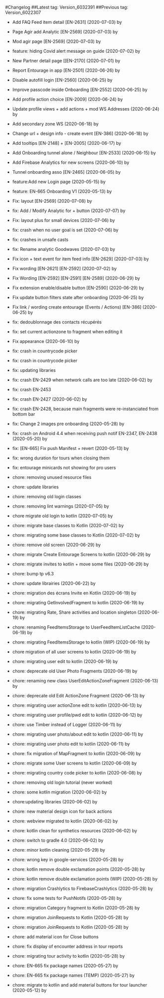 #Changelog
##Latest tag: Version_6032391
##Previous tag: Version_6022307
* Add FAQ Feed item detail [EN-2631] (2020-07-03) by <Jr>
* Page Agir add Analytic [EN-2569] (2020-07-03) by <Jr>
* Mod agir page [EN-2569] (2020-07-03) by <Jr>
* feature: hiding Covid alert message on guide (2020-07-02) by <Francois Pellissier>
* New Partner detail page [[EN-2170] (2020-07-01) by <Jr>
* Report Entourage in app [EN-2501] (2020-06-26) by <Jr>
* Disable autofill login [EN-2560] (2020-06-25) by <Jr>
* Improve passcode inside Onboarding [EN-2552] (2020-06-25) by <Jr>
* Add profile action choice [EN-2009] (2020-06-24) by <Jr>
* Update profile views + add actions + mod WS Addresses (2020-06-24) by <Jr>
* Add secondary zone WS (2020-06-18) by <Jr>
* Change url + design info - create event [EN-386] (2020-06-18) by <Jr>
* Add tooltips [EN-2148] + [EN-2005] (2020-06-17) by <Jr>
* Add Onboarding tunnel alone / Neighbour [EN-2533] (2020-06-15) by <Jr>
* Add Firebase Analytics for new screens (2020-06-10) by <Jr>
* Tunnel onboarding asso [EN-2465] (2020-06-05) by <Jr>
* feature:Add new Login page (2020-05-15) by <Jr>
* feature: EN-665 Onboarding V1 (2020-05-13) by <Jr>

* Fix: layout [EN-2569] (2020-07-08) by <Jr>
* fix: Add / Modify Analytic for + button (2020-07-07) by <Jr>
* Fix: layout plus for small devices (2020-07-06) by <Jr>
* fix: crash when no user goal is set (2020-07-06) by <Francois Pellissier>
* fix: crashes in unsafe casts 
* fix: Rename analytic Goodwaves (2020-07-03) by <Jr>
* Fix icon + text event for item feed info [EN-2629] (2020-07-03) by <Jr>
* Fix wording [EN-2621] [EN-2592] (2020-07-02) by <Jr>
* Fix Wording [EN-2592] [EN-2591] [EN-2589] (2020-06-29) by <Jr>
* Fix extension enable/disable button [EN-2590] (2020-06-29) by <Jr>
* Fix update button filters state after onboarding (2020-06-25) by <Jr>
* Fix link / wording create entourage (Events / Actions) [EN-386] (2020-06-25) by <Jr>
* fix: dedoublonnage des contacts récupérés 
* fix: set current actionzone to fragment when editing it 
* Fix appearance (2020-06-10) by <Jr>
* fix: crash in countrycode picker 
* fix: crash in countrycode picker 
* fix: updating libraries 
* fix: crash EN-2429 when network calls are too late (2020-06-02) by <Francois Pellissier>
* fix: crash EN-2453 
* fix: crash EN-2427 (2020-06-02) by <Francois Pellissier>
* fix: crash EN-2428, because main fragments were re-instanciated from bottom bar 
* fix: Change 2 images pre onboarding (2020-05-28) by <Jr>
* fix: crash on Android 4.4 when receiving push notif EN-2347, EN-2438 (2020-05-20) by <Francois Pellissier>
* fix: [EN-665] Fix push Manifest + revert (2020-05-13) by <Jr>
* fix: wrong duration for tours when closing them 
* fix: entourage minicards not showing for pro users 

* chore: removing unused resource files 
* chore: update libraries 
* chore: removing old login classes 
* chore: removing lint warnings (2020-07-05) by <Francois Pellissier>
* chore migrate old login to kotlin (2020-07-05) by <Francois Pellissier>
* chore: migrate base classes to Kotlin (2020-07-02) by <Francois Pellissier>
* chore: migrating some base classes to Kotlin (2020-07-02) by <Francois Pellissier>
* chore: remove old screen (2020-06-29) by <Francois Pellissier>
* chore: migrate Create Entourage Screens to kotlin (2020-06-29) by <Francois Pellissier>
* chore: migrate invites to kotlin + move some files (2020-06-29) by <Francois Pellissier>
* chore: bump tp v6.3 
* chore: update librairies (2020-06-22) by <Francois Pellissier>
* chore: migration des écrans Invite en Kotlin (2020-06-19) by <Francois Pellissier>
* chore: migrating GetInvolvedFragment to kotlin (2020-06-19) by <Francois Pellissier>
* chore: migrating Rate, Share activities and location singleton (2020-06-19) by <Francois Pellissier>
* chore: renaming FeedItemsStorage to UserFeedItemListCache (2020-06-19) by <Francois Pellissier>
* chore: migrating FeedItemsStorage to kotlin (WIP) (2020-06-19) by <Francois Pellissier>
* chore migration of all user screens to kotlin (2020-06-19) by <Francois Pellissier>
* chore: migrating user edit to kotlin (2020-06-19) by <Francois Pellissier>
* chore: deprecate old User Photo Fragments (2020-06-19) by <Francois Pellissier>
* chore: renaming new class UserEditActionZoneFragment (2020-06-13) by <Francois Pellissier>
* chore: deprecate old Edit ActionZone Fragment (2020-06-13) by <Francois Pellissier>
* chore: migrating user actionZone edit to kotlin (2020-06-13) by <Francois Pellissier>
* chore: migrating user profile/pwd edit to kotlin (2020-06-12) by <Francois Pellissier>
* chore: use Timber instead of Logger (2020-06-11) by <Francois Pellissier>
* chore: migrating user photo/about edit to kotlin (2020-06-11) by <Francois Pellissier>
* chore: migrating user photo edit to kotlin (2020-06-11) by <Francois Pellissier>
* chore: fix migration of MapFragment  to kotlin (2020-06-09) by <Francois Pellissier>
* chore: migrate some User screens to kotlin (2020-06-09) by <Francois Pellissier>
* chore: migrating country code picker to kotlin (2020-06-08) by <Francois Pellissier>
* chore: removing old login tutorial (never worked) 
* chore: some kotlin migration (2020-06-02) by <Francois Pellissier>
* chore:updating libraries (2020-06-02) by <Francois Pellissier>
* chore: new material design icon for back actions 
* chore: webview migrated to kotlin (2020-06-02) by <Francois Pellissier>
* chore: kotlin clean for synthetics resources (2020-06-02) by <Francois Pellissier>
* chore: switch to gradle 4.0 (2020-06-02) by <Francois Pellissier>
* chore: minor kotlin cleaning (2020-05-29) by <Francois Pellissier>
* chore: wrong key in google-services (2020-05-28) by <Francois Pellissier>
* chore: kotlin remove double exclamation points (2020-05-28) by <Francois Pellissier>
* chore: kotlin remove double exclamation points (WIP) (2020-05-28) by <Francois Pellissier>
* chore: migration Crashlytics to FirebaseCrashlytics (2020-05-28) by <Francois Pellissier>
* chore: fix some tests for PushNotifs (2020-05-28) by <Francois Pellissier>
* chore: migration Category fragment to Kotlin (2020-05-28) by <Francois Pellissier>
* chore: migration JoinRequests to Kotlin (2020-05-28) by <Francois Pellissier>
* chore: migration JoinRequests to Kotlin (2020-05-28) by <Francois Pellissier>
* chore: add material icon for Close buttons 
* chore: fix display of encounter address in tour reports 
* chore: migrating tour activity to kotlin (2020-05-28) by <Francois Pellissier>
* chore: EN-665 fix package names (2020-05-27) by <Francois Pellissier>
* chore: EN-665 fix package names (TEMP) (2020-05-27) by <Francois Pellissier>
* chore: migrate to kotlin and add material buttons for tour launcher (2020-05-12) by <Francois Pellissier>
